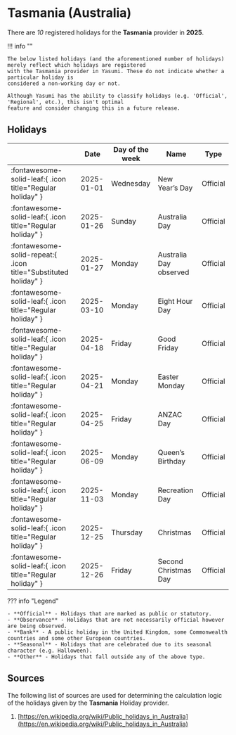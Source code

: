 # Tasmania (Australia)

There are _10_ registered holidays for the **Tasmania** provider in **2025**.

!!! info ""

    The below listed holidays (and the aforementioned number of holidays) merely reflect which holidays are registered
    with the Tasmania provider in Yasumi. These do not indicate whether a particular holiday is
    considered a non-working day or not.

    Although Yasumi has the ability to classify holidays (e.g. 'Official', 'Regional', etc.), this isn't optimal
    feature and consider changing this in a future release.

## Holidays

|     | Date | Day of the week | Name | Type |
| --- | ---- | --------------- | ---- | ---- |
| :fontawesome-solid-leaf:{ .icon title="Regular holiday" } | 2025-01-01 | Wednesday | New Year’s Day | Official |
| :fontawesome-solid-leaf:{ .icon title="Regular holiday" } | 2025-01-26 | Sunday | Australia Day | Official |
| :fontawesome-solid-repeat:{ .icon title="Substituted holiday" } | 2025-01-27 | Monday | Australia Day observed | Official |
| :fontawesome-solid-leaf:{ .icon title="Regular holiday" } | 2025-03-10 | Monday | Eight Hour Day | Official |
| :fontawesome-solid-leaf:{ .icon title="Regular holiday" } | 2025-04-18 | Friday | Good Friday | Official |
| :fontawesome-solid-leaf:{ .icon title="Regular holiday" } | 2025-04-21 | Monday | Easter Monday | Official |
| :fontawesome-solid-leaf:{ .icon title="Regular holiday" } | 2025-04-25 | Friday | ANZAC Day | Official |
| :fontawesome-solid-leaf:{ .icon title="Regular holiday" } | 2025-06-09 | Monday | Queen’s Birthday | Official |
| :fontawesome-solid-leaf:{ .icon title="Regular holiday" } | 2025-11-03 | Monday | Recreation Day | Official |
| :fontawesome-solid-leaf:{ .icon title="Regular holiday" } | 2025-12-25 | Thursday | Christmas | Official |
| :fontawesome-solid-leaf:{ .icon title="Regular holiday" } | 2025-12-26 | Friday | Second Christmas Day | Official |

??? info "Legend"

    - **Official** - Holidays that are marked as public or statutory.
    - **Observance** - Holidays that are not necessarily official however are being observed.
    - **Bank** - A public holiday in the United Kingdom, some Commonwealth countries and some other European countries.
    - **Seasonal** - Holidays that are celebrated due to its seasonal character (e.g. Halloween).
    - **Other** - Holidays that fall outside any of the above type.

## Sources

The following list of sources are used for determining the calculation logic of
the holidays given by the **Tasmania** Holiday provider.


1. [https://en.wikipedia.org/wiki/Public_holidays_in_Australia](https://en.wikipedia.org/wiki/Public_holidays_in_Australia)
   